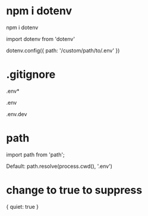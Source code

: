 # npm i dotenv

npm i dotenv

import dotenv from 'dotenv'

dotenv.config({ path: '/custom/path/to/.env' })

# .gitignore
.env*

.env

.env.dev

# path

import path from 'path';

Default: path.resolve(process.cwd(), '.env')

# change to true to suppress

{ quiet: true }